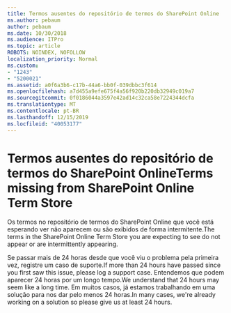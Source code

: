 ```yaml
---
title: Termos ausentes do repositório de termos do SharePoint Online
ms.author: pebaum
author: pebaum
ms.date: 10/30/2018
ms.audience: ITPro
ms.topic: article
ROBOTS: NOINDEX, NOFOLLOW
localization_priority: Normal
ms.custom:
- "1243"
- "5200021"
ms.assetid: a0f6a3b6-c17b-44a6-bb0f-039dbbc3f614
ms.openlocfilehash: a7d455a9efe675f4a56f920b220db32949c019a7
ms.sourcegitcommit: 0f0186044a3597e42ad14c32ca58e7224344dcfa
ms.translationtype: MT
ms.contentlocale: pt-BR
ms.lasthandoff: 12/15/2019
ms.locfileid: "40053177"
---
```

# <a name="terms-missing-from-sharepoint-online-term-store"></a><span data-ttu-id="319a6-102">Termos ausentes do repositório de termos do SharePoint Online</span><span class="sxs-lookup"><span data-stu-id="319a6-102">Terms missing from SharePoint Online Term Store</span></span>

<span data-ttu-id="319a6-103">Os termos no repositório de termos do SharePoint Online que você está esperando ver não aparecem ou são exibidos de forma intermitente.</span><span class="sxs-lookup"><span data-stu-id="319a6-103">The terms in the SharePoint Online Term Store you are expecting to see do not appear or are intermittently appearing.</span></span>
  
<span data-ttu-id="319a6-104">Se passar mais de 24 horas desde que você viu o problema pela primeira vez, registre um caso de suporte.</span><span class="sxs-lookup"><span data-stu-id="319a6-104">If more than 24 hours have passed since you first saw this issue, please log a support case.</span></span> <span data-ttu-id="319a6-105">Entendemos que podem aparecer 24 horas por um longo tempo.</span><span class="sxs-lookup"><span data-stu-id="319a6-105">We understand that 24 hours may seem like a long time.</span></span> <span data-ttu-id="319a6-106">Em muitos casos, já estamos trabalhando em uma solução para nos dar pelo menos 24 horas.</span><span class="sxs-lookup"><span data-stu-id="319a6-106">In many cases, we're already working on a solution so please give us at least 24 hours.</span></span>
  